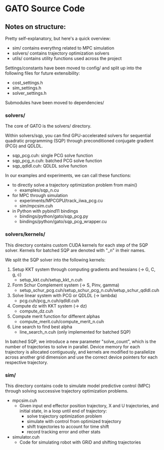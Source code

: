 # GATO Source Code

## Notes on structure:

Pretty self-explanatory, but here's a quick overview:
- sim/ contains everythng related to MPC simulation
- solvers/ contains trajectory optimization solvers
- utils/ contains utility functions used across the project

Settings/constants have been moved to config/ and split up into the following files for future extensibility:
- cost_settings.h
- sim_settings.h
- solver_settings.h

Submodules have been moved to dependencies/

### solvers/

The core of GATO is the solvers/ directory. 

Within solvers/sqp, you can find GPU-accelerated solvers for sequential quadratic programming (SQP) through preconditioned conjugate gradient (PCG) and QDLDL.
- sqp_pcg.cuh: single PCG solve function
- sqp_pcg_n.cuh: batched PCG solve function
- sqp_qdldl.cuh: QDLDL solve function

In our examples and experiments, we can call these functions:
- to directly solve a trajectory optimization problem from main()
    - examples/sqp_n.cu
- for MPC through simulation
    - experiments/MPCGPU/track_iiwa_pcg.cu
    - sim/mpcsim.cuh
- in Python with pybind11 bindings
    - bindings/python/gato/sqp_pcg.py
    - bindings/python/gato/sqp_pcg_wrapper.cu

### solvers/kernels/

This directory contains custom CUDA kernels for each step of the SQP solver. Kernels for batched SQP are denoted with "_n" in their names.

We split the SQP solver into the following kernels:
1. Setup KKT system through computing gradients and hessians (-> G, C, g, c)
    - setup_kkt.cuh/setup_kkt_n.cuh
2. Form Schur Complement system (-> S, Pinv, gamma)
    - setup_schur_pcg.cuh/setup_schur_pcg_n.cuh/setup_schur_qdldl.cuh
3. Solve linear system with PCG or QDLDL (-> lambda)
    - pcg.cuh/pcg_n.cuh/qdldl.cuh
4. Compute dz with KKT system (-> dz)
    - compute_dz.cuh
5. Compute merit function for different alphas
    - compute_merit.cuh/compute_merit_n.cuh
6. Line search to find best alpha
    - line_search_n.cuh (only implemented for batched SQP)

In batched SQP, we introduce a new parameter "solve_count", which is the number of trajectories to solve in parallel. Device memory for each trajectory is allocated contiguously, and kernels are modified to parallelize across another grid dimension and use the correct device pointers for each respective trajectory. 

### sim/

This directory contains code to simulate model predictive control (MPC) through solving successive trajectory optimization problems.

- mpcsim.cuh
    - Given input end effector position trajectory, X and U trajectories, and initial state, in a loop until end of trajectory:
        - solve trajectory optimization problem
        - simulate with control from optimized trajectory
        - shift trajectories to account for time shift
        - record tracking error and other stats
- simulator.cuh
    - Code for simulating robot with GRiD and shifting trajectories
